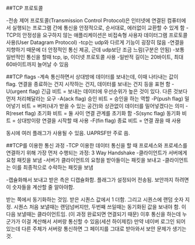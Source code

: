 
##TCP 프로토콜

-전송 제어 프로토콜(Transmission Control Protocol)은 인터넷에 연결된 컴퓨터에서 실행되는 프로그램 간에 통신을 안정적으로, 순서대로, 에러없이 교환할 수 있게 함
-TCP의 안정성을 요구하지 않는 애플리케이션은 비접속형 사용자 데이터그램 프로토콜 사용(User Datagram Protocol)
-tcp는 udp와 다르게 기능이 굉장히 많음
-연결을 지향하기 때문에 더 안정적인 통신 제공, 근데 udp보단 조금 느림(구분은 안됨)
-보통 일반적인 통신을 할때 tcp, ip, 이더넷 프로토콜 사용
-일반적 길이는 20바이트, 최대 60바이트까지 늘어날 수 있음

##TCP flags
	-계속 통신하면서 상대방에 데이터를 보내는데, 이때 나타내는 값이 flag. 연결을 종료하는 건지 시작하는 건지, 데이터를 보내는 건지 등을 표현 함
	-U(urgent flag) 긴급 비트 = 보내는 데이터에 우선순위가 높은 것이 있다. 다른 것보다 먼저 처리해달라는 요구
	-A(ack flag) 승인 비트 = 승인을 하는 역할
	-P(push flag) 밀어넣기 비트 = 버퍼(내가 받을 수 있는 공간)와 상관없이 데이터를 밀어넣겠다는 의미
	-R(reset flag) 초기화 비트 = 둘 사이 연결 관계를 초기화 함
	-S(sync flag) 동기화 비트 = 상대방이랑 연결을 시작할 때 사용
	-F(fin flag) 종료 비트 = 연결 끊을 때 사용


동시에 여러 플래그가 사용될 수 있음. UAPRSF만 주로 씀. 

[](./img/tcp-protocol1.png)

##TCP를 이용한 통신 과정
-TCP 이용한 데이터 통신을 할 때 프로세스와 프로세스를 연결하기 위해 가장 먼저 수행되는 과정:
	3 Way Handshake
	-클라이언트가 서버에게 요청 패킷을 보냄
	-서버가 클라이언트의 요청을 받아들이는 패킷을 보내고
	-클라이언트는 이를 최종적으로 수락하는 패킷을 보냄

-캡슐화해서 보내고 받은 측은 디캡슐화함. 플래그가 설정되어 전송됨. 보안까지 하려면 이 숫자들을 계산할 줄 알아야함.

[](./img/tcp-protocol2.png)

받는 쪽에서 동기화하는 것임. 받은 시퀀스 값에서 1 더함. 그리고 시퀀스에 랜덤 숫자 지정. 시퀀스 처음 보낼때는 랜덤넘버지만, 두번째 쓰일때는 동기화된 값을 보내야 함. 
이 다음 보낼때는 클라이언트임. (이 과정 완료되면 연결되기 때문)
이후 통신을 하는데 누군가가 이걸 계산해서 서버랑 통신할 수 있음(세션 하이제킹)
만약 네이버 로그인 되어있는데 다른 주체가 서버랑 통신하면 그 페이지를 그대로 받아와서 보안 문제가 생기는 것.
